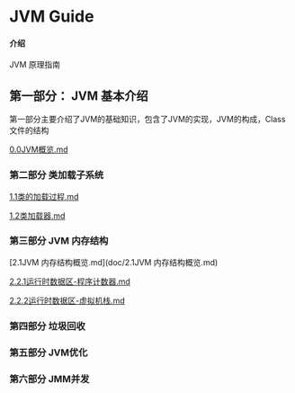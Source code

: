 # JVM Guide

#### 介绍
JVM 原理指南



## 第一部分： JVM 基本介绍

第一部分主要介绍了JVM的基础知识，包含了JVM的实现，JVM的构成，Class 文件的结构

 [0.0JVM概览.md](doc/0.0JVM概览.md) 

### 第二部分 类加载子系统

 [1.1类的加载过程.md](doc/1.1类的加载过程.md) 

 [1.2类加载器.md](doc/1.2类加载器.md) 

### 第三部分 JVM 内存结构

 [2.1JVM 内存结构概览.md](doc/2.1JVM 内存结构概览.md) 

 [2.2.1运行时数据区-程序计数器.md](doc/2.2.1运行时数据区-程序计数器.md) 

 [2.2.2运行时数据区-虚拟机栈.md](doc/2.2.2运行时数据区-虚拟机栈.md) 

### 第四部分 垃圾回收

### 第五部分 JVM优化

### 第六部分 JMM并发

